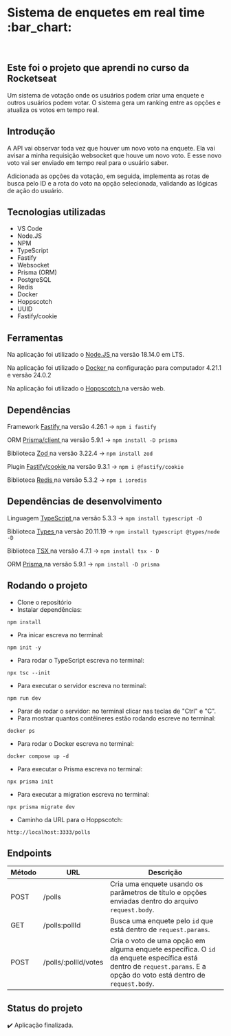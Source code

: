 <h1> Sistema de enquetes em real time :bar_chart: </h1>
<br>

<h2> Este foi o projeto que aprendi no curso da Rocketseat </h2>
<p> Um sistema de votação onde os usuários podem criar uma enquete e outros usuários podem votar. O sistema gera um ranking entre as opções e atualiza os votos em tempo real. </p>

<h2> Introdução </h2>
A API vai observar toda vez que houver um novo voto na enquete. Ela vai avisar a minha requisição websocket que houve um novo voto. E esse novo voto vai ser enviado em tempo real para o usuário saber.

Adicionada as opções da votação, em seguida, implementa as rotas de busca pelo ID e a rota do voto na opção selecionada, validando as lógicas de ação do usuário.

## Tecnologias utilizadas
* VS Code
* Node.JS
* NPM
* TypeScript
* Fastify
* Websocket
* Prisma (ORM)
* PostgreSQL
* Redis
* Docker
* Hoppscotch
* UUID
* Fastify/cookie


## Ferramentas
Na aplicação foi utilizado o <a href="https://nodejs.org/en/download" target="_blank" > Node.JS </a>  na versão 18.14.0 em LTS.

Na aplicação foi utilizado o <a href="https://docs.docker.com/get-docker/" target="_blank" > Docker </a> na configuração para computador 4.21.1 e versão 24.0.2

Na aplicação foi utilizado o <a href="https://hoppscotch.io/" target="_blank" > Hoppscotch </a> na versão web. 



## Dependências
Framework <a href="https://www.npmjs.com/package/fastify" target="_blank" > Fastify </a> na versão 4.26.1 → `npm i fastify`

ORM <a href="https://www.npmjs.com/package/@prisma/client" target="_blank" > Prisma/client </a> na versão 5.9.1 → `npm install -D prisma`

Biblioteca <a href="https://www.npmjs.com/package/zod" target="_blank" > Zod </a> na versão 3.22.4 → `npm install zod`

Plugin <a href="https://www.npmjs.com/package/@fastify/cookie" target="_blank"> Fastify/cookie </a> na versão 9.3.1 → `npm i @fastify/cookie`

Biblioteca <a href="https://www.npmjs.com/package/ioredis" target="_bank"> Redis </a> na versão 5.3.2 → `npm i ioredis`


## Dependências de desenvolvimento
Linguagem <a href="https://www.npmjs.com/package/typescript" target="_blank" > TypeScript </a> na versão 5.3.3 → `npm install typescript -D`

Biblioteca <a href="https://www.npmjs.com/package/@types/node" target="_blank" > Types </a> na versão 20.11.19 → `npm install typescript @types/node -D`

Biblioteca <a href="https://www.npmjs.com/package/tsx" target="_blank" > TSX </a> na versão 4.7.1 → `npm install tsx - D`

ORM <a href="https://www.npmjs.com/package/prisma" target="_blank" > Prisma </a> na versão 5.9.1 → `npm install -D prisma`


## Rodando o projeto
- Clone o repositório
- Instalar dependências:
```
npm install
```
- Pra inicar escreva no terminal:
```
npm init -y
```
- Para rodar o TypeScript escreva no terminal:
```
npx tsc --init
```
- Para executar o servidor escreva no terminal:
```
npm run dev
```
- Parar de rodar o servidor: no terminal clicar nas teclas de "Ctrl" e "C".
- Para mostrar quantos contêineres estão rodando escreve no terminal:
```
docker ps
```
- Para rodar o Docker escreva no terminal:
```
docker compose up -d
```
- Para executar o Prisma escreva no terminal:
```
npx prisma init
```
- Para executar a migration escreva no terminal:
```
npx prisma migrate dev
```
- Caminho da URL para o Hoppscotch:
```
http://localhost:3333/polls
```

## Endpoints

| Método | URL             | Descrição                                                                                                                                                                                         |
| ------ | --------------  | ------------------------------------------------------------------------------------------------------                                                                                            |
| POST   | /polls               | Cria uma enquete usando os parâmetros de título e opções enviadas dentro do arquivo `request.body`.  |
| GET    | /polls:pollId        | Busca uma enquete pelo `id` que está dentro de `request.params`.  |
| POST   | /polls/:pollId/votes | Cria o voto de uma opção em alguma enquete específica. O `id` da enquete específica está dentro de `request.params`. E a opção do voto está dentro de `request.body`.  |


## Status do projeto
:heavy_check_mark: Aplicação finalizada.
